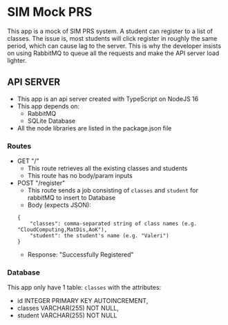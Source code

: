 # SIM Mock PRS
This app is a mock of SIM PRS system. A student can register to a list of classes. The issue is, most students will click register in roughly the same period, which can cause lag to the server. This is why the developer insists on using RabbitMQ to queue all the requests and make the API server load lighter.
## API SERVER
- This app is an api server created with TypeScript on NodeJS 16
- This app depends on:
    - RabbitMQ
    - SQLite Database
- All the node libraries are listed in the package.json file

### Routes
- GET "/"
    - This route retrieves all the existing classes and students
    - This route has no body/param inputs
- POST "/register"
    - This route sends a job consisting of `classes` and `student` for rabbitMQ to insert to Database
    - Body (expects JSON):
    ```
    {
        "classes": comma-separated string of class names (e.g. "CloudComputing,MatDis,AoK"),
        "student": the student's name (e.g. "Valeri")
    }
    ```
    - Response: "Successfully Registered"

### Database
This app only have 1 table: `classes` with the attributes:
- id INTEGER PRIMARY KEY AUTOINCREMENT,
- classes VARCHAR(255) NOT NULL,
- student VARCHAR(255) NOT NULL
